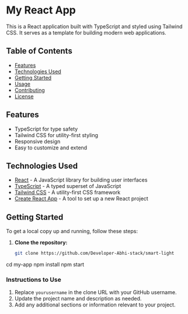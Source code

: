 # My React App

This is a React application built with TypeScript and styled using Tailwind CSS. It serves as a template for building modern web applications.

## Table of Contents

- [Features](#features)
- [Technologies Used](#technologies-used)
- [Getting Started](#getting-started)
- [Usage](#usage)
- [Contributing](#contributing)
- [License](#license)

## Features

- TypeScript for type safety
- Tailwind CSS for utility-first styling
- Responsive design
- Easy to customize and extend

## Technologies Used

- [React](https://reactjs.org/) - A JavaScript library for building user interfaces
- [TypeScript](https://www.typescriptlang.org/) - A typed superset of JavaScript
- [Tailwind CSS](https://tailwindcss.com/) - A utility-first CSS framework
- [Create React App](https://create-react-app.dev/) - A tool to set up a new React project

## Getting Started

To get a local copy up and running, follow these steps:

1. **Clone the repository:**

   ```bash
   git clone https://github.com/Developer-Abhi-stack/smart-light

cd my-app
npm install
npm start

### Instructions to Use

1. Replace `yourusername` in the clone URL with your GitHub username.
2. Update the project name and description as needed.
3. Add any additional sections or information relevant to your project.




